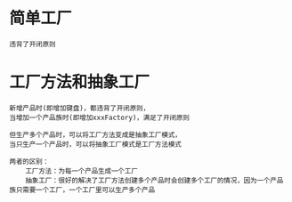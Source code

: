 # 简单工厂
```text
违背了开闭原则
```

# 工厂方法和抽象工厂
```text
新增产品时(即增加键盘)，都违背了开闭原则，
当增加一个产品族时(即增加xxxFactory)，满足了开闭原则

但生产多个产品时，可以将工厂方法变成是抽象工厂模式，
当只生产一个产品时，可以将抽象工厂模式是工厂方法模式

两者的区别：
    工厂方法：为每一个产品生成一个工厂
    抽象工厂：很好的解决了工厂方法创建多个产品时会创建多个工厂的情况，因为一个产品族只需要一个工厂，一个工厂里可以生产多个产品

```